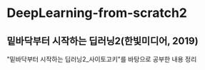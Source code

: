 # DeepLearning-from-scratch2
## 밑바닥부터 시작하는 딥러닝2(한빛미디어, 2019)
"밑바닥부터 시작하는 딥러닝2_사이토고키"를 바탕으로 공부한 내용 정리
